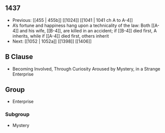 ## 1437
- Previous: [[455 | 455b]] [[1024]] [[1041 | 1041 ch A to A-4]] 
- A’s fortune and happiness hang upon a technicality of the law: Both [[A-4]] and his wife, [[B-4]], are killed in an accident; if [[B-4]] died first, A inherits, while if [[A-4]] died first, others inherit
- Next: [[1052 | 1052a]] [[1398]] [[1406]] 

## B Clause
- Becoming Involved, Through Curiosity Aroused by Mystery, in a Strange Enterprise

## Group
- Enterprise

### Subgroup
- Mystery

